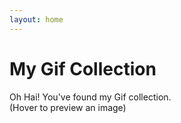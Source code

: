```yaml
---
layout: home
---
```


# My Gif Collection

<p>Oh Hai! You've found my Gif collection. <br> (Hover to preview an image)</p>
